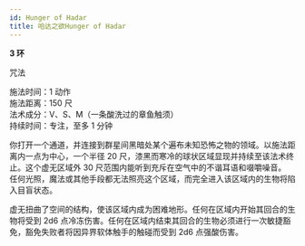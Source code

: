 ```yaml
---
id: Hunger of Hadar
title: 哈达之欲Hunger of Hadar
---
```


**3 环**

咒法

施法时间：1 动作  
施法距离：150 尺  
法术成分：V、S、M（一条酸洗过的章鱼触须）  
持续时间：专注，至多 1 分钟

你打开一个通道，并连接到群星间黑暗处某个遍布未知恐怖之物的领域。以施法距离内一点为中心，一个半径 20 尺，漆黑而寒冷的球状区域显现并持续至该法术终止。这个虚无区域外 30 尺范围内能听到充斥在空气中的不谐耳语和啜嚼噪音。
任何光照，魔法或其他手段都无法照亮这个区域，而完全进入该区域内的生物将陷入目盲状态。

虚无扭曲了空间的结构，使该区域内成为困难地形。任何在区域内开始其回合的生物将受到 2d6 点冷冻伤害。任何在区域内结束其回合的生物必须进行一次敏捷豁免，豁免失败者将因异界软体触手的触碰而受到 2d6 点强酸伤害。
